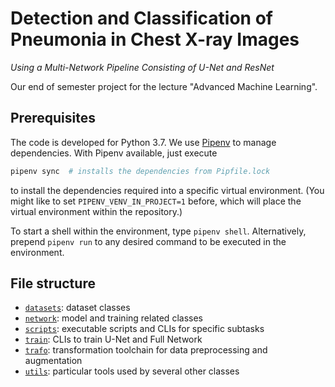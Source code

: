 # Detection and Classification of Pneumonia in Chest X-ray Images
*Using a Multi-Network Pipeline Consisting of U-Net and ResNet*

Our end of semester project for the lecture "Advanced Machine Learning".

## Prerequisites

The code is developed for Python 3.7.
We use [Pipenv](https://pipenv.pypa.io/en/latest/) to manage dependencies.
With Pipenv available, just execute
```bash
pipenv sync  # installs the dependencies from Pipfile.lock
```
to install the dependencies required into a specific virtual environment.
(You might like to set `PIPENV_VENV_IN_PROJECT=1` before, which will place the
virtual environment within the repository.)

To start a shell within the environment, type `pipenv shell`.
Alternatively, prepend `pipenv run` to any desired command to be executed in the
environment.

## File structure

- [`datasets`](datasets): dataset classes
- [`network`](network): model and training related classes
- [`scripts`](scripts): executable scripts and CLIs for specific subtasks
- [`train`](train): CLIs to train U-Net and Full Network
- [`trafo`](trafo): transformation toolchain for data preprocessing and
                    augmentation
- [`utils`](utils): particular tools used by several other classes
